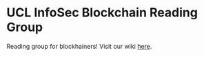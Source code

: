 # UCL InfoSec Blockchain Reading Group
Reading group for blockhainers! Visit our wiki [here](https://github.com/UCL-InfoSec/blockchain-reading/wiki).
